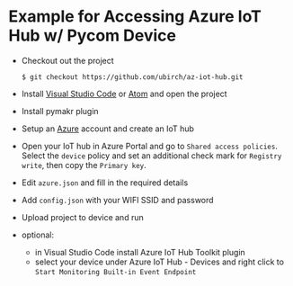 # Example for Accessing Azure IoT Hub w/ Pycom Device

- Checkout out the project
  ```
  $ git checkout https://github.com/ubirch/az-iot-hub.git
  ```
- Install [Visual Studio Code](https://code.visualstudio.com/download) or [Atom](https://atom.io) and open the project
- Install pymakr plugin
- Setup an [Azure](https://portal.azure.com) account and create an IoT hub
- Open your IoT hub in Azure Portal and go to `Shared access policies`. 
Select the `device` policy and set an additional check mark for `Registry write`, then copy the `Primary key`.
- Edit `azure.json` and fill in the required details
- Add `config.json` with your WIFI SSID and password
- Upload project to device and run

- optional: 
    - in Visual Studio Code install Azure IoT Hub Toolkit plugin
    - select your device under Azure IoT Hub - Devices and right click to `Start Monitoring Built-in Event Endpoint`

